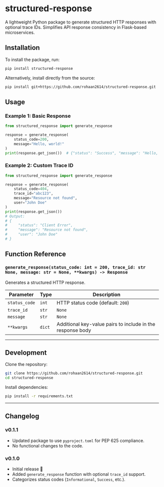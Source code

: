 # **structured-response**
A lightweight Python package to generate structured HTTP responses with optional trace IDs. Simplifies API response consistency in Flask-based microservices.

## **Installation**
To install the package, run:
```sh
pip install structured-response
```

Alternatively, install directly from the source:
```sh
pip install git+https://github.com/rohaan2614/structured-response.git
```

## **Usage**
### **Example 1: Basic Response**
```python
from structured_response import generate_response

response = generate_response(
    status_code=200,
    message="Hello, world!"
)
print(response.get_json())  # {"status": "Success", "message": "Hello, world!"}
```

### **Example 2: Custom Trace ID**
```python
from structured_response import generate_response

response = generate_response(
    status_code=404,
    trace_id="abc123",
    message="Resource not found",
    user="John Doe"
)
print(response.get_json())
# Output:
# {
#     "status": "Client Error",
#     "message": "Resource not found",
#     "user": "John Doe"
# }
```

## **Function Reference**
### **`generate_response(status_code: int = 200, trace_id: str None, message: str = None, **kwargs) -> Response`**
Generates a structured HTTP response.

| Parameter | Type | Description |
|-----------|------|-------------|
| `status_code` | `int` | HTTP status code (default: `200`) |
| `trace_id` | `str` | `None` | Unique identifier for tracing requests (optional) |
| `message` | `str` | `None` | Custom message to include in the response (optional) |
| `**kwargs` | `dict` | Additional key-value pairs to include in the response body |

---

## **Development**
Clone the repository:
```sh
git clone https://github.com/rohaan2614/structured-response.git
cd structured-response
```

Install dependencies:
```sh
pip install -r requirements.txt
```

---

## **Changelog**
### **v0.1.1**
- Updated package to use `pyproject.toml` for PEP 625 compliance.
- No functional changes to the code.

### **v0.1.0**
- Initial release 🎉
- Added `generate_response` function with optional `trace_id` support.
- Categorizes status codes (`Informational`, `Success`, etc.).

